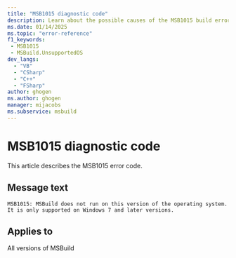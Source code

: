 ```yaml
---
title: "MSB1015 diagnostic code"
description: Learn about the possible causes of the MSB1015 build error, and get troubleshooting tips.
ms.date: 01/14/2025
ms.topic: "error-reference"
f1_keywords:
 - MSB1015
 - MSBuild.UnsupportedOS
dev_langs:
  - "VB"
  - "CSharp"
  - "C++"
  - "FSharp"
author: ghogen
ms.author: ghogen
manager: mijacobs
ms.subservice: msbuild
---
```


# MSB1015 diagnostic code

<!-- :::ErrorDefinitionDescription::: -->
<!-- :::editable-content name="introDescription"::: -->
This article describes the MSB1015 error code.
<!-- :::editable-content-end::: -->

## Message text

`MSB1015: MSBuild does not run on this version of the operating system. It is only supported on Windows 7 and later versions.`

<!-- :::editable-content name="postOutputDescription"::: -->
<!--
{StrBegin="MSBUILD : error MSB1015: "}LOCALIZATION: The error prefix "MSBUILD : error MSBxxxx:" should not be localized.
-->
<!-- :::editable-content-end::: -->
<!-- :::ErrorDefinitionDescription-end::: -->

## Applies to

All versions of MSBuild
